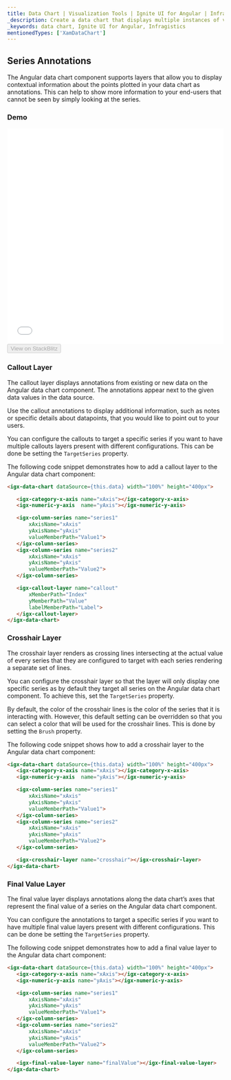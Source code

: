 ```yaml
---
title: Data Chart | Visualization Tools | Ignite UI for Angular | Infragistics | Annotations
_description: Create a data chart that displays multiple instances of visual elements in the same plot area in order to create composite chart views.
_keywords: data chart, Ignite UI for Angular, Infragistics
mentionedTypes: ['XamDataChart']
---
```


## Series Annotations

The Angular data chart component supports layers that allow you to display contextual information about the points plotted in your data chart as annotations. This can help to show more information to your end-users that cannot be seen by simply looking at the series.

### Demo

<div class="sample-container loading" style="height: 500px">
    <iframe id="data-chart-series-annotations-iframe" src='{environment:dvDemosBaseUrl}/charts/data-chart-series-annotations' width="100%" height="100%" seamless frameBorder="0" onload="onSampleIframeContentLoaded(this);"></iframe>
</div>
<div>
    <button data-localize="stackblitz" disabled class="stackblitz-btn" data-iframe-id="data-chart-series-annotations-iframe" data-demos-base-url="{environment:dvDemosBaseUrl}">View on StackBlitz
    </button>
</div>

<div class="divider--half"></div>

### Callout Layer

The callout layer displays annotations from existing or new data on the Angular data chart component. The annotations appear next to the given data values in the data source.

Use the callout annotations to display additional information, such as notes or specific details about datapoints, that you would like to point out to your users.

You can configure the callouts to target a specific series if you want to have multiple callouts layers present with different configurations. This can be done be setting the `TargetSeries` property.

The following code snippet demonstrates how to add a callout layer to the Angular data chart component:

```html
<igx-data-chart dataSource={this.data} width="100%" height="400px">

   <igx-category-x-axis name="xAxis"></igx-category-x-axis>
   <igx-numeric-y-axis  name="yAxis"></igx-numeric-y-axis>

   <igx-column-series name="series1"
       xAxisName="xAxis"
       yAxisName="yAxis"
       valueMemberPath="Value1">
   </igx-column-series>
   <igx-column-series name="series2"
       xAxisName="xAxis"
       yAxisName="yAxis"
       valueMemberPath="Value2">
   </igx-column-series>

   <igx-callout-layer name="callout"
       xMemberPath="Index"
       yMemberPath="Value"
       labelMemberPath="Label">
   </igx-callout-layer>
</igx-data-chart>
```

### Crosshair Layer

The crosshair layer renders as crossing lines intersecting at the actual value of every series that they are configured to target with each series rendering a separate set of lines.

You can configure the crosshair layer so that the layer will only display one specific series as by default they target all series on the Angular data chart component. To achieve this, set the `TargetSeries` property.

By default, the color of the crosshair lines is the color of the series that it is interacting with. However, this default setting can be overridden so that you can select a color that will be used for the crosshair lines. This is done by setting the `Brush` property.

The following code snippet shows how to add a crosshair layer to the Angular data chart component:

```html
<igx-data-chart dataSource={this.data} width="100%" height="400px">
   <igx-category-x-axis name="xAxis"></igx-category-x-axis>
   <igx-numeric-y-axis  name="yAxis"></igx-numeric-y-axis>

   <igx-column-series name="series1"
       xAxisName="xAxis"
       yAxisName="yAxis"
       valueMemberPath="Value1">
   </igx-column-series>
   <igx-column-series name="series2"
       xAxisName="xAxis"
       yAxisName="yAxis"
       valueMemberPath="Value2">
   </igx-column-series>

   <igx-crosshair-layer name="crosshair"></igx-crosshair-layer>
</igx-data-chart>
```

### Final Value Layer

The final value layer displays annotations along the data chart’s axes that represent the final value of a series on the Angular data chart component.

You can configure the annotations to target a specific series if you want to have multiple final value layers present with different configurations. This can be done be setting the `TargetSeries` property.

The following code snippet demonstrates how to add a final value layer to the Angular data chart component:

```html
<igx-data-chart dataSource={this.data} width="100%" height="400px">
   <igx-category-x-axis name="xAxis"></igx-category-x-axis>
   <igx-numeric-y-axis name="yAxis"></igx-numeric-y-axis>

   <igx-column-series name="series1"
       xAxisName="xAxis"
       yAxisName="yAxis"
       valueMemberPath="Value1">
   </igx-column-series>
   <igx-column-series name="series2"
       xAxisName="xAxis"
       yAxisName="yAxis"
       valueMemberPath="Value2">
   </igx-column-series>

   <igx-final-value-layer name="finalValue"></igx-final-value-layer>
</igx-data-chart>
```
